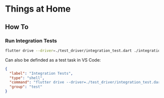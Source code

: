 # Things at Home

## How To

### Run Integration Tests

```sh
flutter drive --driver=./test_driver/integration_test.dart ./integration_test/*_test.dart -d <DEVICE_ID>
```

Can also be definded as a test task in VS Code:

```json
{
  "label": "Integration Tests",
  "type": "shell",
  "command": "flutter drive --driver=./test_driver/integration_test.dart ./integration_test/*_test.dart -d <DEVICE_ID>",
  "group": "test"
}
```

